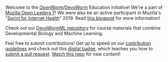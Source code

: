 Welcome to the [OpenWorm](http://openworm.org)/[DevoWorm](http://devoworm.weebly.com) Education initiative! We're a part of [Mozilla Open Leaders 7](https://medium.com/read-write-participate/meet-our-7th-cohort-of-open-leaders-326ac888467e)! We were also be an active participant in Mozilla's "[Sprint for Internet Health](https://foundation.mozilla.org/en/opportunity/open-events-guide/about-the-2019-sprint-for-internet-health/)" 2019. Read [this blogpost](http://syntheticdaisies.blogspot.com/2019/04/open-leaders-7-is-almost-finished-join.html) for more information!

Check out our [DevoWormML repository](https://github.com/devoworm/DW-ML) for course materials that combine Developmental Biology and Machine Learning.

Feel free to submit contributions! Get up to speed on our [contribution guidelines](https://github.com/devoworm/OW-DW-Education/blob/master/contribution-guidelines.md) and check out this [digital badge]( https://www.badgelist.com/OpenWorm/Sprint-for-Internet-Health-Participation), which teaches you how to [submit a pull request](https://help.github.com/en/desktop/contributing-to-projects/creating-a-pull-request). [Watch this repo](https://help.github.com/en/articles/watching-and-unwatching-repositories) for new content!

